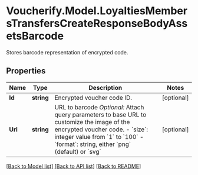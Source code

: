 # Voucherify.Model.LoyaltiesMembersTransfersCreateResponseBodyAssetsBarcode
Stores barcode representation of encrypted code.

## Properties

Name | Type | Description | Notes
------------ | ------------- | ------------- | -------------
**Id** | **string** | Encrypted voucher code ID. | [optional] 
**Url** | **string** | URL to barcode    *Optional:* Attach query parameters to base URL to customize the image of the encrypted voucher code.    - &#x60;size&#x60;: integer value from &#x60;1&#x60; to &#x60;100&#x60;   - &#x60;format&#x60;: string, either &#x60;png&#x60; (default) or &#x60;svg&#x60; | [optional] 

[[Back to Model list]](../README.md#documentation-for-models) [[Back to API list]](../README.md#documentation-for-api-endpoints) [[Back to README]](../README.md)

